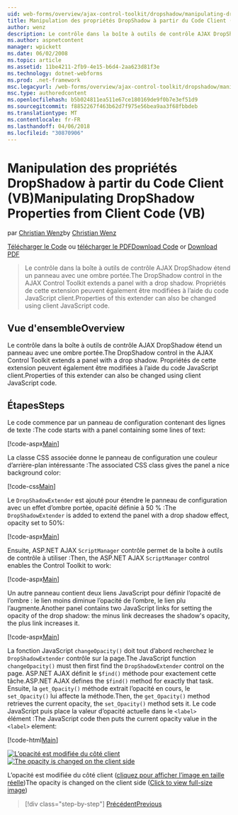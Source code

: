 ```yaml
---
uid: web-forms/overview/ajax-control-toolkit/dropshadow/manipulating-dropshadow-properties-from-client-code-vb
title: Manipulation des propriétés DropShadow à partir du Code Client (VB) | Documents Microsoft
author: wenz
description: Le contrôle dans la boîte à outils de contrôle AJAX DropShadow étend un panneau avec une ombre portée. Propriétés de cette extension peuvent également être modifiées à l’aide du client JavaScrip...
ms.author: aspnetcontent
manager: wpickett
ms.date: 06/02/2008
ms.topic: article
ms.assetid: 11be4211-2fb9-4e15-b6d4-2aa623d81f3e
ms.technology: dotnet-webforms
ms.prod: .net-framework
msc.legacyurl: /web-forms/overview/ajax-control-toolkit/dropshadow/manipulating-dropshadow-properties-from-client-code-vb
msc.type: authoredcontent
ms.openlocfilehash: b5b024811ea511e67ce180169de9f0b7e3ef51d9
ms.sourcegitcommit: f8852267f463b62d7f975e56bea9aa3f68fbbdeb
ms.translationtype: MT
ms.contentlocale: fr-FR
ms.lasthandoff: 04/06/2018
ms.locfileid: "30870906"
---
```

<a name="manipulating-dropshadow-properties-from-client-code-vb"></a><span data-ttu-id="bd7f0-104">Manipulation des propriétés DropShadow à partir du Code Client (VB)</span><span class="sxs-lookup"><span data-stu-id="bd7f0-104">Manipulating DropShadow Properties from Client Code (VB)</span></span>
====================
<span data-ttu-id="bd7f0-105">par [Christian Wenz](https://github.com/wenz)</span><span class="sxs-lookup"><span data-stu-id="bd7f0-105">by [Christian Wenz](https://github.com/wenz)</span></span>

<span data-ttu-id="bd7f0-106">[Télécharger le Code](http://download.microsoft.com/download/5/1/6/51652a81-500b-4f6b-88d3-617103e7941e/DropShadow2.vb.zip) ou [télécharger le PDF](http://download.microsoft.com/download/b/6/a/b6ae89ee-df69-4c87-9bfb-ad1eb2b23373/dropshadow2VB.pdf)</span><span class="sxs-lookup"><span data-stu-id="bd7f0-106">[Download Code](http://download.microsoft.com/download/5/1/6/51652a81-500b-4f6b-88d3-617103e7941e/DropShadow2.vb.zip) or [Download PDF](http://download.microsoft.com/download/b/6/a/b6ae89ee-df69-4c87-9bfb-ad1eb2b23373/dropshadow2VB.pdf)</span></span>

> <span data-ttu-id="bd7f0-107">Le contrôle dans la boîte à outils de contrôle AJAX DropShadow étend un panneau avec une ombre portée.</span><span class="sxs-lookup"><span data-stu-id="bd7f0-107">The DropShadow control in the AJAX Control Toolkit extends a panel with a drop shadow.</span></span> <span data-ttu-id="bd7f0-108">Propriétés de cette extension peuvent également être modifiées à l’aide du code JavaScript client.</span><span class="sxs-lookup"><span data-stu-id="bd7f0-108">Properties of this extender can also be changed using client JavaScript code.</span></span>


## <a name="overview"></a><span data-ttu-id="bd7f0-109">Vue d'ensemble</span><span class="sxs-lookup"><span data-stu-id="bd7f0-109">Overview</span></span>

<span data-ttu-id="bd7f0-110">Le contrôle dans la boîte à outils de contrôle AJAX DropShadow étend un panneau avec une ombre portée.</span><span class="sxs-lookup"><span data-stu-id="bd7f0-110">The DropShadow control in the AJAX Control Toolkit extends a panel with a drop shadow.</span></span> <span data-ttu-id="bd7f0-111">Propriétés de cette extension peuvent également être modifiées à l’aide du code JavaScript client.</span><span class="sxs-lookup"><span data-stu-id="bd7f0-111">Properties of this extender can also be changed using client JavaScript code.</span></span>

## <a name="steps"></a><span data-ttu-id="bd7f0-112">Étapes</span><span class="sxs-lookup"><span data-stu-id="bd7f0-112">Steps</span></span>

<span data-ttu-id="bd7f0-113">Le code commence par un panneau de configuration contenant des lignes de texte :</span><span class="sxs-lookup"><span data-stu-id="bd7f0-113">The code starts with a panel containing some lines of text:</span></span>

[!code-aspx[Main](manipulating-dropshadow-properties-from-client-code-vb/samples/sample1.aspx)]

<span data-ttu-id="bd7f0-114">La classe CSS associée donne le panneau de configuration une couleur d’arrière-plan intéressante :</span><span class="sxs-lookup"><span data-stu-id="bd7f0-114">The associated CSS class gives the panel a nice background color:</span></span>

[!code-css[Main](manipulating-dropshadow-properties-from-client-code-vb/samples/sample2.css)]

<span data-ttu-id="bd7f0-115">Le `DropShadowExtender` est ajouté pour étendre le panneau de configuration avec un effet d’ombre portée, opacité définie à 50 % :</span><span class="sxs-lookup"><span data-stu-id="bd7f0-115">The `DropShadowExtender` is added to extend the panel with a drop shadow effect, opacity set to 50%:</span></span>

[!code-aspx[Main](manipulating-dropshadow-properties-from-client-code-vb/samples/sample3.aspx)]

<span data-ttu-id="bd7f0-116">Ensuite, ASP.NET AJAX `ScriptManager` contrôle permet de la boîte à outils de contrôle à utiliser :</span><span class="sxs-lookup"><span data-stu-id="bd7f0-116">Then, the ASP.NET AJAX `ScriptManager` control enables the Control Toolkit to work:</span></span>

[!code-aspx[Main](manipulating-dropshadow-properties-from-client-code-vb/samples/sample4.aspx)]

<span data-ttu-id="bd7f0-117">Un autre panneau contient deux liens JavaScript pour définir l’opacité de l’ombre : le lien moins diminue l’opacité de l’ombre, le lien plu l’augmente.</span><span class="sxs-lookup"><span data-stu-id="bd7f0-117">Another panel contains two JavaScript links for setting the opacity of the drop shadow: the minus link decreases the shadow's opacity, the plus link increases it.</span></span>

[!code-aspx[Main](manipulating-dropshadow-properties-from-client-code-vb/samples/sample5.aspx)]

<span data-ttu-id="bd7f0-118">La fonction JavaScript `changeOpacity()` doit tout d’abord recherchez le `DropShadowExtender` contrôle sur la page.</span><span class="sxs-lookup"><span data-stu-id="bd7f0-118">The JavaScript function `changeOpacity()` must then first find the `DropShadowExtender` control on the page.</span></span> <span data-ttu-id="bd7f0-119">ASP.NET AJAX définit le `$find()` méthode pour exactement cette tâche.</span><span class="sxs-lookup"><span data-stu-id="bd7f0-119">ASP.NET AJAX defines the `$find()` method for exactly that task.</span></span> <span data-ttu-id="bd7f0-120">Ensuite, la `get_Opacity()` méthode extrait l’opacité en cours, le `set_Opacity()` lui affecte la méthode.</span><span class="sxs-lookup"><span data-stu-id="bd7f0-120">Then, the `get_Opacity()` method retrieves the current opacity, the `set_Opacity()` method sets it.</span></span> <span data-ttu-id="bd7f0-121">Le code JavaScript puis place la valeur d’opacité actuelle dans le `<label>` élément :</span><span class="sxs-lookup"><span data-stu-id="bd7f0-121">The JavaScript code then puts the current opacity value in the `<label>` element:</span></span>

[!code-html[Main](manipulating-dropshadow-properties-from-client-code-vb/samples/sample6.html)]


<span data-ttu-id="bd7f0-122">[![L’opacité est modifiée du côté client](manipulating-dropshadow-properties-from-client-code-vb/_static/image2.png)](manipulating-dropshadow-properties-from-client-code-vb/_static/image1.png)</span><span class="sxs-lookup"><span data-stu-id="bd7f0-122">[![The opacity is changed on the client side](manipulating-dropshadow-properties-from-client-code-vb/_static/image2.png)](manipulating-dropshadow-properties-from-client-code-vb/_static/image1.png)</span></span>

<span data-ttu-id="bd7f0-123">L’opacité est modifiée du côté client ([cliquez pour afficher l’image en taille réelle](manipulating-dropshadow-properties-from-client-code-vb/_static/image3.png))</span><span class="sxs-lookup"><span data-stu-id="bd7f0-123">The opacity is changed on the client side ([Click to view full-size image](manipulating-dropshadow-properties-from-client-code-vb/_static/image3.png))</span></span>

> [!div class="step-by-step"]
> [<span data-ttu-id="bd7f0-124">Précédent</span><span class="sxs-lookup"><span data-stu-id="bd7f0-124">Previous</span></span>](adjusting-the-z-index-of-a-dropshadow-vb.md)
